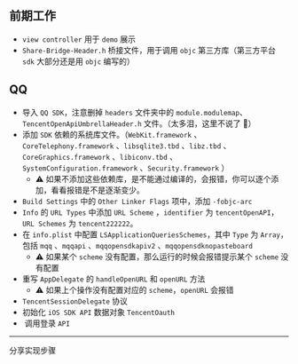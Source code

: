 ## 前期工作

- `view controller` 用于 `demo` 展示
- `Share-Bridge-Header.h` 桥接文件，用于调用 `objc` 第三方库（第三方平台 `sdk` 大部分还是用 `objc` 编写的）

## QQ

- 导入 `QQ SDK`，注意删掉 `headers` 文件夹中的 `module.modulemap`、`TencentOpenApiUmbrellaHeader.h` 文件。（太多泪，这里不说了 🙊）
- 添加 `SDK` 依赖的系统库文件。（`WebKit.framework` 、`CoreTelephony.framework` 、`libsqlite3.tbd` 、`libz.tbd` 、`CoreGraphics.framework` 、`libiconv.tbd` 、`SystemConfiguration.framework` 、`Security.framework` ）
  - ⚠️ 如果不添加这些依赖库，是不能通过编译的，会报错，你可以逐个添加，看看报错是不是逐渐变少。
- `Build Settings` 中的 `Other Linker Flags` 项中，添加 `-fobjc-arc`
- `Info` 的 `URL Types` 中添加 `URL Scheme` ，`identifier` 为 `tencentOpenAPI`，`URL Schemes` 为 `tencent222222`。
- 在 `info.plist` 中配置 `LSApplicationQueriesSchemes`，其中 `Type` 为 `Array`，包括 `mqq` 、`mqqapi` 、`mqqopensdkapiv2` 、`mqqopensdknopasteboard`
  - ⚠️ 如果某个 `scheme` 没有配置，那么运行的时候会报错提示某个 `scheme` 没有配置
- 重写 `AppDelegate` 的 `handleOpenURL` 和 `openURL` 方法
  - ⚠️  如果上个操作没有配置对应的 `scheme`，`openURL` 会报错
- `TencentSessionDelegate` 协议
- 初始化 `iOS SDK API` 数据对象 `TencentOauth`
-  调用登录 `API`

---

分享实现步骤

